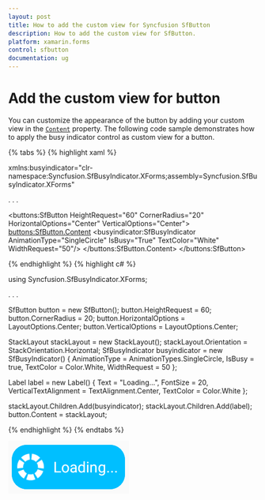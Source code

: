 ```yaml
---
layout: post
title: How to add the custom view for Syncfusion SfButton
description: How to add the custom view for SfButton.
platform: xamarin.forms
control: sfbutton
documentation: ug
---
```


# Add the custom view for button

You can customize the appearance of the button by adding your custom view in the [`Content`](https://help.syncfusion.com/cr/cref_files/xamarin/Syncfusion.Buttons.XForms~Syncfusion.XForms.Buttons.SfButton~Content.html) property. The following code sample demonstrates how to apply the busy indicator control as custom view for a button.

{% tabs %}
{% highlight xaml %}

xmlns:busyindicator="clr-namespace:Syncfusion.SfBusyIndicator.XForms;assembly=Syncfusion.SfBusyIndicator.XForms"

. . .

<buttons:SfButton HeightRequest="60" CornerRadius="20" HorizontalOptions="Center" VerticalOptions="Center">
    <buttons:SfButton.Content>
        <StackLayout Orientation="Horizontal">
            <busyindicator:SfBusyIndicator AnimationType="SingleCircle" IsBusy="True" TextColor="White" WidthRequest="50"/>
            <Label Text="Loading..." FontSize="20" VerticalTextAlignment="Center" TextColor="White" />
        </StackLayout>
    </buttons:SfButton.Content>
</buttons:SfButton>

{% endhighlight %}
{% highlight c# %}

using Syncfusion.SfBusyIndicator.XForms;

. . . 

SfButton button = new SfButton();
button.HeightRequest = 60;
button.CornerRadius = 20;
button.HorizontalOptions = LayoutOptions.Center;
button.VerticalOptions = LayoutOptions.Center;

StackLayout stackLayout = new StackLayout();
stackLayout.Orientation = StackOrientation.Horizontal;
SfBusyIndicator busyindicator = new SfBusyIndicator()
{
    AnimationType = AnimationTypes.SingleCircle,
    IsBusy = true,
    TextColor = Color.White,
    WidthRequest = 50
};

Label label = new Label()
{
    Text = "Loading...",
    FontSize = 20,
    VerticalTextAlignment = TextAlignment.Center,
    TextColor = Color.White
};

stackLayout.Children.Add(busyindicator);
stackLayout.Children.Add(label);
button.Content = stackLayout;

{% endhighlight %}
{% endtabs %}

![SfButton with custom view](images/button_content.png)